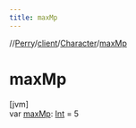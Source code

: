 ```yaml
---
title: maxMp
---
```

//[Perry](../../../index.html)/[client](../index.html)/[Character](index.html)/[maxMp](max-mp.html)



# maxMp



[jvm]\
var [maxMp](max-mp.html): [Int](https://kotlinlang.org/api/latest/jvm/stdlib/kotlin/-int/index.html) = 5




